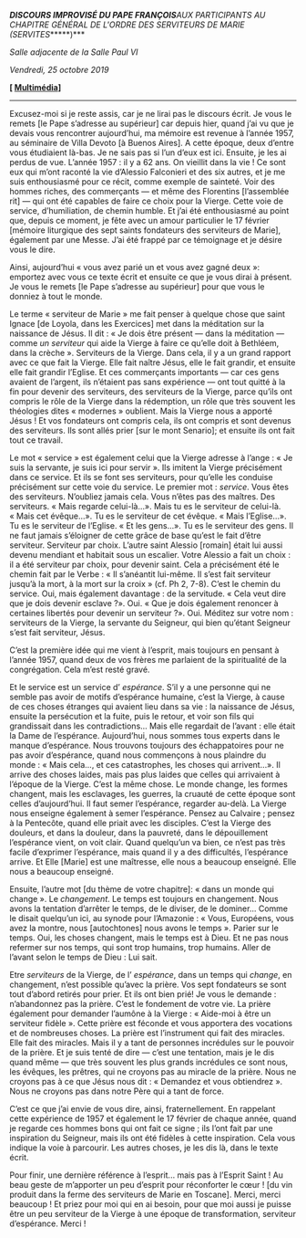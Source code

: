***DISCOURS IMPROVISÉ DU PAPE FRANÇOIS****AUX PARTICIPANTS AU CHAPITRE GÉNÉRAL DE L'ORDRE DES SERVITEURS DE MARIE (SERVITES******)***

*Salle adjacente de la Salle Paul VI*

*Vendredi, 25 octobre 2019*

**[ [Multimédia](http://w2.vatican.va/content/francesco/fr/events/event.dir.html/content/vaticanevents/fr/2019/10/25/servi-dimaria.html)]**

* * *

Excusez-moi si je reste assis, car je ne lirai pas le discours écrit. Je vous le remets [le Pape s’adresse au supérieur] car depuis hier, quand j’ai vu que je devais vous rencontrer aujourd’hui, ma mémoire est revenue à l’année 1957, au séminaire de Villa Devoto [à Buenos Aires]. A cette époque, deux d’entre vous étudiaient là-bas. Je ne sais pas si l’un d’eux est ici. Ensuite, je les ai perdus de vue. L’année 1957 : il y a 62 ans. On vieillit dans la vie ! Ce sont eux qui m’ont raconté la vie d’Alessio Falconieri et des six autres, et je me suis enthousiasmé pour ce récit, comme exemple de sainteté. Voir des hommes riches, des commerçants — et même des Florentins [l’assemblée rit] — qui ont été capables de faire ce choix pour la Vierge. Cette voie de service, d’humiliation, de chemin humble. Et j’ai été enthousiasmé au point que, depuis ce moment, je fête avec un amour particulier le 17 février [mémoire liturgique des sept saints fondateurs des serviteurs de Marie], également par une Messe. J’ai été frappé par ce témoignage et je désire vous le dire.

Ainsi, aujourd’hui « vous avez parié un et vous avez gagné deux »: emportez avec vous ce texte écrit et ensuite ce que je vous dirai à présent. Je vous le remets [le Pape s’adresse au supérieur] pour que vous le donniez à tout le monde.

Le terme « serviteur de Marie » me fait penser à quelque chose que saint Ignace [de Loyola, dans les Exercices] met dans la méditation sur la naissance de Jésus. Il dit : « Je dois être présent — dans la méditation — comme *un serviteur* qui aide la Vierge à faire ce qu’elle doit à Bethléem, dans la crèche ». Serviteurs de la Vierge. Dans cela, il y a un grand rapport avec ce que fait la Vierge. Elle fait naître Jésus, elle le fait grandir, et ensuite elle fait grandir l’Eglise. Et ces commerçants importants — car ces gens avaient de l’argent, ils n’étaient pas sans expérience — ont tout quitté à la fin pour devenir des serviteurs, des serviteurs de la Vierge, parce qu’ils ont compris le rôle de la Vierge dans la rédemption, un rôle que très souvent les théologies dites « modernes » oublient. Mais la Vierge nous a apporté Jésus ! Et vos fondateurs ont compris cela, ils ont compris et sont devenus des serviteurs. Ils sont allés prier [sur le mont Senario]; et ensuite ils ont fait tout ce travail.

Le mot « service » est également celui que la Vierge adresse à l’ange : « Je suis la servante, je suis ici pour servir ». Ils imitent la Vierge précisément dans ce service. Et ils se font ses serviteurs, pour qu’elle les conduise précisément sur cette voie du service. Le premier mot : *service*. Vous êtes des serviteurs. N’oubliez jamais cela. Vous n’êtes pas des maîtres. Des serviteurs. « Mais regarde celui-là...». Mais tu es le serviteur de celui-là. « Mais cet évêque...». Tu es le serviteur de cet évêque. « Mais l’Eglise...». Tu es le serviteur de l’Eglise. « Et les gens...». Tu es le serviteur des gens. Il ne faut jamais s’éloigner de cette grâce de base qu’est le fait d’être serviteur. Serviteur par choix. L’autre saint Alessio [romain] était lui aussi devenu mendiant et habitait sous un escalier. Votre Alessio a fait un choix : il a été serviteur par choix, pour devenir saint. Cela a précisément été le chemin fait par le Verbe : « Il s’anéantit lui-même. Il s’est fait serviteur jusqu’à la mort, à la mort sur la croix » (cf. Ph 2, 7-8). C’est le chemin du service. Oui, mais également davantage : de la servitude. « Cela veut dire que je dois devenir esclave ?». Oui. « Que je dois également renoncer à certaines libertés pour devenir un serviteur ?». Oui. Méditez sur votre nom : serviteurs de la Vierge, la servante du Seigneur, qui bien qu’étant Seigneur s’est fait serviteur, Jésus.

C’est la première idée qui me vient à l’esprit, mais toujours en pensant à l’année 1957, quand deux de vos frères me parlaient de la spiritualité de la congrégation. Cela m’est resté gravé.

Et le service est un service d’ *espérance*. S’il y a une personne qui ne semble pas avoir de motifs d’espérance humaine, c’est la Vierge, à cause de ces choses étranges qui avaient lieu dans sa vie : la naissance de Jésus, ensuite la persécution et la fuite, puis le retour, et voir son fils qui grandissait dans les contradictions... Mais elle regardait de l’avant : elle était la Dame de l’espérance. Aujourd’hui, nous sommes tous experts dans le manque d’espérance. Nous trouvons toujours des échappatoires pour ne pas avoir d’espérance, quand nous commençons à nous plaindre du monde : « Mais cela..., et ces catastrophes, les choses qui arrivent...». Il arrive des choses laides, mais pas plus laides que celles qui arrivaient à l’époque de la Vierge. C’est la même chose. Le monde change, les formes changent, mais les esclavages, les guerres, la cruauté de cette époque sont celles d’aujourd’hui. Il faut semer l’espérance, regarder au-delà. La Vierge nous enseigne également à semer l’espérance. Pensez au Calvaire ; pensez à la Pentecôte, quand elle priait avec les disciples. C’est la Vierge des douleurs, et dans la douleur, dans la pauvreté, dans le dépouillement l’espérance vient, on voit clair. Quand quelqu’un va bien, ce n’est pas très facile d’exprimer l’espérance, mais quand il y a des difficultés, l’espérance arrive. Et Elle [Marie] est une maîtresse, elle nous a beaucoup enseigné. Elle nous a beaucoup enseigné.

Ensuite, l’autre mot [du thème de votre chapitre]: « dans un monde qui change ». Le *changement*. Le temps est toujours en changement. Nous avons la tentation d’arrêter le temps, de le diviser, de le dominer... Comme le disait quelqu’un ici, au synode pour l’Amazonie : « Vous, Européens, vous avez la montre, nous [autochtones] nous avons le temps ». Parier sur le temps. Oui, les choses changent, mais le temps est à Dieu. Et ne pas nous refermer sur nos temps, qui sont trop humains, trop humains. Aller de l’avant selon le temps de Dieu : Lui sait.

Etre *serviteurs* de la Vierge, de l’ *espérance*, dans un temps qui *change*, en changement, n’est possible qu’avec la prière. Vos sept fondateurs se sont tout d’abord retirés pour prier. Et ils ont bien prié! Je vous le demande : n’abandonnez pas la prière. C’est le fondement de votre vie. La prière également pour demander l’aumône à la Vierge : « Aide-moi à être un serviteur fidèle ». Cette prière est féconde et vous apportera des vocations et de nombreuses choses. La prière est l’instrument qui fait des miracles. Elle fait des miracles. Mais il y a tant de personnes incrédules sur le pouvoir de la prière. Et je suis tenté de dire — c’est une tentation, mais je le dis quand même — que très souvent les plus grands incrédules ce sont nous, les évêques, les prêtres, qui ne croyons pas au miracle de la prière. Nous ne croyons pas à ce que Jésus nous dit : « Demandez et vous obtiendrez ». Nous ne croyons pas dans notre Père qui a tant de force.

C’est ce que j’ai envie de vous dire, ainsi, fraternellement. En rappelant cette expérience de 1957 et également le 17 février de chaque année, quand je regarde ces hommes bons qui ont fait ce signe ; ils l’ont fait par une inspiration du Seigneur, mais ils ont été fidèles à cette inspiration. Cela vous indique la voie à parcourir. Les autres choses, je les dis là, dans le texte écrit.

Pour finir, une dernière référence à l’esprit... mais pas à l’Esprit Saint ! Au beau geste de m’apporter un peu d’esprit pour réconforter le cœur ! [du vin produit dans la ferme des serviteurs de Marie en Toscane]. Merci, merci beaucoup ! Et priez pour moi qui en ai besoin, pour que moi aussi je puisse être un peu serviteur de la Vierge à une époque de transformation, serviteur d’espérance. Merci !
